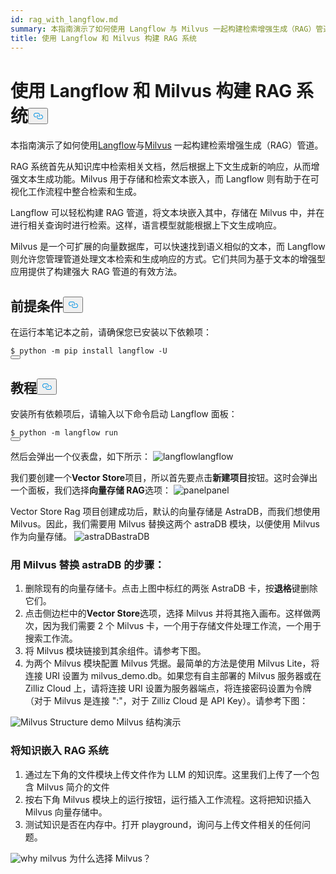 ```yaml
---
id: rag_with_langflow.md
summary: 本指南演示了如何使用 Langflow 与 Milvus 一起构建检索增强生成（RAG）管道。
title: 使用 Langflow 和 Milvus 构建 RAG 系统
---
```

<h1 id="Building-a-RAG-System-Using-Langflow-with-Milvus" class="common-anchor-header">使用 Langflow 和 Milvus 构建 RAG 系统<button data-href="#Building-a-RAG-System-Using-Langflow-with-Milvus" class="anchor-icon" translate="no">
      <svg translate="no"
        aria-hidden="true"
        focusable="false"
        height="20"
        version="1.1"
        viewBox="0 0 16 16"
        width="16"
      >
        <path
          fill="#0092E4"
          fill-rule="evenodd"
          d="M4 9h1v1H4c-1.5 0-3-1.69-3-3.5S2.55 3 4 3h4c1.45 0 3 1.69 3 3.5 0 1.41-.91 2.72-2 3.25V8.59c.58-.45 1-1.27 1-2.09C10 5.22 8.98 4 8 4H4c-.98 0-2 1.22-2 2.5S3 9 4 9zm9-3h-1v1h1c1 0 2 1.22 2 2.5S13.98 12 13 12H9c-.98 0-2-1.22-2-2.5 0-.83.42-1.64 1-2.09V6.25c-1.09.53-2 1.84-2 3.25C6 11.31 7.55 13 9 13h4c1.45 0 3-1.69 3-3.5S14.5 6 13 6z"
        ></path>
      </svg>
    </button></h1><p>本指南演示了如何使用<a href="https://www.langflow.org/">Langflow</a>与<a href="https://milvus.io/">Milvus</a> 一起构建检索增强生成（RAG）管道。</p>
<p>RAG 系统首先从知识库中检索相关文档，然后根据上下文生成新的响应，从而增强文本生成功能。Milvus 用于存储和检索文本嵌入，而 Langflow 则有助于在可视化工作流程中整合检索和生成。</p>
<p>Langflow 可以轻松构建 RAG 管道，将文本块嵌入其中，存储在 Milvus 中，并在进行相关查询时进行检索。这样，语言模型就能根据上下文生成响应。</p>
<p>Milvus 是一个可扩展的向量数据库，可以快速找到语义相似的文本，而 Langflow 则允许您管理管道处理文本检索和生成响应的方式。它们共同为基于文本的增强型应用提供了构建强大 RAG 管道的有效方法。</p>
<h2 id="Prerequisites" class="common-anchor-header">前提条件<button data-href="#Prerequisites" class="anchor-icon" translate="no">
      <svg translate="no"
        aria-hidden="true"
        focusable="false"
        height="20"
        version="1.1"
        viewBox="0 0 16 16"
        width="16"
      >
        <path
          fill="#0092E4"
          fill-rule="evenodd"
          d="M4 9h1v1H4c-1.5 0-3-1.69-3-3.5S2.55 3 4 3h4c1.45 0 3 1.69 3 3.5 0 1.41-.91 2.72-2 3.25V8.59c.58-.45 1-1.27 1-2.09C10 5.22 8.98 4 8 4H4c-.98 0-2 1.22-2 2.5S3 9 4 9zm9-3h-1v1h1c1 0 2 1.22 2 2.5S13.98 12 13 12H9c-.98 0-2-1.22-2-2.5 0-.83.42-1.64 1-2.09V6.25c-1.09.53-2 1.84-2 3.25C6 11.31 7.55 13 9 13h4c1.45 0 3-1.69 3-3.5S14.5 6 13 6z"
        ></path>
      </svg>
    </button></h2><p>在运行本笔记本之前，请确保您已安装以下依赖项：</p>
<pre><code translate="no" class="language-shell">$ python -m pip install langflow -U
<button class="copy-code-btn"></button></code></pre>
<h2 id="Tutorial" class="common-anchor-header">教程<button data-href="#Tutorial" class="anchor-icon" translate="no">
      <svg translate="no"
        aria-hidden="true"
        focusable="false"
        height="20"
        version="1.1"
        viewBox="0 0 16 16"
        width="16"
      >
        <path
          fill="#0092E4"
          fill-rule="evenodd"
          d="M4 9h1v1H4c-1.5 0-3-1.69-3-3.5S2.55 3 4 3h4c1.45 0 3 1.69 3 3.5 0 1.41-.91 2.72-2 3.25V8.59c.58-.45 1-1.27 1-2.09C10 5.22 8.98 4 8 4H4c-.98 0-2 1.22-2 2.5S3 9 4 9zm9-3h-1v1h1c1 0 2 1.22 2 2.5S13.98 12 13 12H9c-.98 0-2-1.22-2-2.5 0-.83.42-1.64 1-2.09V6.25c-1.09.53-2 1.84-2 3.25C6 11.31 7.55 13 9 13h4c1.45 0 3-1.69 3-3.5S14.5 6 13 6z"
        ></path>
      </svg>
    </button></h2><p>安装所有依赖项后，请输入以下命令启动 Langflow 面板：</p>
<pre><code translate="no" class="language-shell">$ python -m langflow run
<button class="copy-code-btn"></button></code></pre>
<p>然后会弹出一个仪表盘，如下所示：<span class="img-wrapper"> <img translate="no" src="/docs/v2.4.x/assets/langflow_dashboard_start.png" alt="langflow" class="doc-image" id="langflow" /><span>langflow</span> </span></p>
<p>我们要创建一个<strong>Vector Store</strong>项目，所以首先要点击<strong>新建项目</strong>按钮。这时会弹出一个面板，我们选择<strong>向量存储 RAG</strong>选项：<span class="img-wrapper"> <img translate="no" src="/docs/v2.4.x/assets/langflow_dashboard_new_project.png" alt="panel" class="doc-image" id="panel" /><span>panel</span> </span></p>
<p>Vector Store Rag 项目创建成功后，默认的向量存储是 AstraDB，而我们想使用 Milvus。因此，我们需要用 Milvus 替换这两个 astraDB 模块，以便使用 Milvus 作为向量存储。<span class="img-wrapper"> <img translate="no" src="/docs/v2.4.x/assets/langflow_default_structure.png" alt="astraDB" class="doc-image" id="astradb" />astraDB </span></p>
<h3 id="Steps-to-replace-astraDB-with-Milvus" class="common-anchor-header">用 Milvus 替换 astraDB 的步骤：</h3><ol>
<li>删除现有的向量存储卡。点击上图中标红的两张 AstraDB 卡，按<strong>退格</strong>键删除它们。</li>
<li>点击侧边栏中的<strong>Vector Store</strong>选项，选择 Milvus 并将其拖入画布。这样做两次，因为我们需要 2 个 Milvus 卡，一个用于存储文件处理工作流，一个用于搜索工作流。</li>
<li>将 Milvus 模块链接到其余组件。请参考下图。</li>
<li>为两个 Milvus 模块配置 Milvus 凭据。最简单的方法是使用 Milvus Lite，将连接 URI 设置为 milvus_demo.db。如果您有自主部署的 Milvus 服务器或在 Zilliz Cloud 上，请将连接 URI 设置为服务器端点，将连接密码设置为令牌（对于 Milvus 是连接 &quot;<username>:<password>&quot;，对于 Zilliz Cloud 是 API Key）。请参考下图：</li>
</ol>
<p>
  
   <span class="img-wrapper"> <img translate="no" src="/docs/v2.4.x/assets/langflow_milvus_structure.png" alt="Milvus Structure demo" class="doc-image" id="milvus-structure-demo" />
   </span> <span class="img-wrapper"> <span>Milvus 结构演示</span> </span></p>
<h3 id="Embed-knowledge-into-the-RAG-system" class="common-anchor-header">将知识嵌入 RAG 系统</h3><ol>
<li>通过左下角的文件模块上传文件作为 LLM 的知识库。这里我们上传了一个包含 Milvus 简介的文件</li>
<li>按右下角 Milvus 模块上的运行按钮，运行插入工作流程。这将把知识插入 Milvus 向量存储中。</li>
<li>测试知识是否在内存中。打开 playground，询问与上传文件相关的任何问题。</li>
</ol>
<p>
  
   <span class="img-wrapper"> <img translate="no" src="/docs/v2.4.x/assets/langflow_why_milvus.png" alt="why milvus" class="doc-image" id="why-milvus" />
   </span> <span class="img-wrapper"> <span>为什么选择 Milvus？</span> </span></p>
